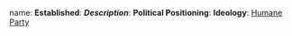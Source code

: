 name: 
**Established**:
***Description***: 
**Political Positioning**:
**Ideology**:
[Humane Party](https://en.wikipedia.org/wiki/Humane_Party)
